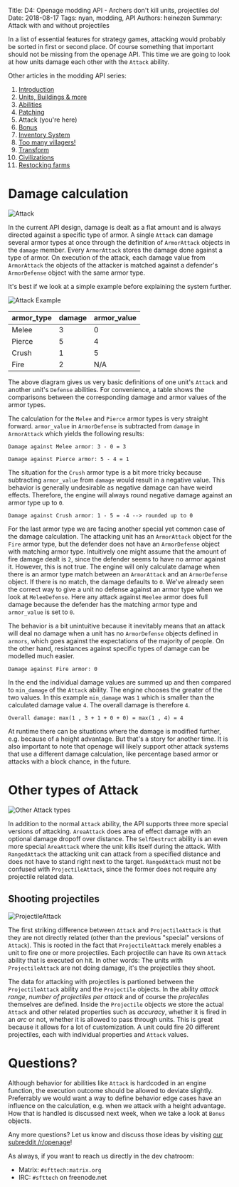 Title: D4: Openage modding API - Archers don't kill units, projectiles do!
Date: 2018-08-17
Tags: nyan, modding, API
Authors: heinezen
Summary: Attack with and without projectiles

In a list of essential features for strategy games, attacking would probably be sorted in first or second place. Of course something that important should not be missing from the openage API. This time we are going to look at how units damage each other with the `Attack` ability.

Other articles in the modding API series:

1. [Introduction]({filename}/blog/D0000-openage_mod_api_intro.md)
2. [Units, Buildings & more]({filename}/blog/D0001-openage_mod_api_game_entity.md)
3. [Abilities]({filename}/blog/D0002-openage_mod_api_ability.md)
4. [Patching]({filename}/blog/D0003-openage_mod_api_patching.md)
5. Attack (you're here)
6. [Bonus]({filename}/blog/D0005-openage_mod_api_bonus.md)
7. [Inventory System]({filename}/blog/D0006-openage_mod_api_inventory.md)
8. [Too many villagers!]({filename}/blog/D0007-openage_mod_api_villager.md)
9. [Transform]({filename}/blog/D0008-openage_mod_api_transform.md)
10. [Civilizations]({filename}/blog/D0009-openage_mod_api_civ.md)
11. [Restocking farms]({filename}/blog/D0010-openage_mod_api_farming.md)

# Damage calculation

![Attack]({filename}/images/D0004-attack-defense.png)

In the current API design, damage is dealt as a flat amount and is always directed against a specific type of armor. A single `Attack` can damage several armor types at once through the definition of `ArmorAttack` objects in the `damage` member. Every `ArmorAttack` stores the damage done against a type of armor. On execution of the attack, each damage value from `ArmorAttack` the objects of the attacker is matched against a defender's `ArmorDefense` object with the same armor type. 

It's best if we look at a simple example before explaining the system further.

![Attack Example]({filename}/images/D0004-attack-example.png)

**armor_type** | **damage** | **armor_value**
---------------|------------|----------------
Melee          | 3          | 0
Pierce         | 5          | 4
Crush          | 1          | 5
Fire           | 2          | N/A

The above diagram gives us very basic definitions of one unit's `Attack` and another unit's `Defense` abilities. For convenience, a table shows the comparisons between the corresponding damage and armor values of the armor types.

The calculation for the `Melee` and `Pierce` armor types is very straight forward. `armor_value` in `ArmorDefense` is subtracted from `damage` in `ArmorAttack` which yields the following results:

```
Damage against Melee armor: 3 - 0 = 3 
```

```
Damage against Pierce armor: 5 - 4 = 1
```

The situation for the `Crush` armor type is a bit more tricky because subtracting `armor_value` from `damage` would result in a negative value. This behavior is generally undesirable as negative damage can have weird effects. Therefore, the engine will always round negative damage against an armor type up to `0`.

```
Damage against Crush armor: 1 - 5 = -4 --> rounded up to 0
```

For the last armor type we are facing another special yet common case of the damage calculation. The attacking unit has an `ArmorAttack` object for the `Fire` armor type, but the defender does not have an `ArmorDefense` object with matching armor type. Intuitively one might assume that the amount of fire damage dealt is `2`, since the defender seems to have no armor against it. However, this is not true. The engine will only calculate damage when there is an armor type match between an `ArmorAttack` and an `ArmorDefense` object. If there is no match, the damage defaults to `0`. We've already seen the correct way to give a unit no defense against an armor type when we look at `MeleeDefense`. Here any attack against `Meelee` armor does full damage because the defender has the matching armor type and `armor_value` is set to `0`.

The behavior is a bit unintuitive because it inevitably means that an attack will deal no damage when a unit has no `ArmorDefense` objects defined in `armors`, which goes against the expectations of the majority of people. On the other hand, resistances against specific types of damage can be modelled much easier.

```
Damage against Fire armor: 0
```

In the end the individual damage values are summed up and then compared to `min_damage` of the `Attack` ability. The engine chooses the greater of the two values. In this example `min_damage` was `1` which is smaller than the calculated damage value `4`. The overall damage is therefore `4`.

```
Overall damage: max(1 , 3 + 1 + 0 + 0) = max(1 , 4) = 4
```

At runtime there can be situations where the damage is modified further, e.g. because of a height advantage. But that's a story for another time. It is also important to note that openage will likely support other attack systems that use a different damage calculation, like percentage based armor or attacks with a block chance, in the future.

# Other types of Attack

![Other Attack types]({filename}/images/D0004-attack-special.png)

In addition to the normal `Attack` ability, the API supports three more special versions of attacking. `AreaAttack` does area of effect damage with an optional damage dropoff over distance. The `SelfDestruct` ability is an even more special `AreaAttack` where the unit kills itself during the attack. With `RangedAttack` the attacking unit can attack from a specified distance and does not have to stand right next to the target. `RangedAttack` must not be confused with `ProjectileAttack`, since the former does not require any projectile related data.

## Shooting projectiles

![ProjectileAttack]({filename}/images/D0004-attack-projectile.png)

The first striking difference between `Attack` and `ProjectileAttack` is that they are not directly related (other than the previous "special" versions of `Attack`). This is rooted in the fact that `ProjectileAttack` merely enables a unit to fire one or more projectiles. Each projectile can have its own `Attack` ability that is executed on hit. In other words: The units with `ProjectileAttack` are not doing damage, it's the projectiles they shoot.

The data for attacking with projectiles is partioned between the `ProjectileAttack` ability and the `Projectile` objects. In the ability *attack range*, *number of projectiles per attack* and of course the *projectiles* themselves are defined. Inside the `Projectile` objects we store the actual `Attack` and other related properties such as *accuracy*, whether it is fired in an *arc* or not, whether it is allowed to pass through units. This is great because it allows for a lot of customization. A unit could fire 20 different projectiles, each with individual properties and `Attack` values.

# Questions?

Although behavior for abilities like `Attack` is hardcoded in an engine function, the execution outcome should be allowed to deviate slightly. Preferrably we would want a way to define behavior edge cases have an influence on the calculation, e.g. when we attack with a height advantage. How that is handled is discussed next week, when we take a look at `Bonus` objects.

Any more questions? Let us know and discuss those ideas by visiting [our subreddit /r/openage](https://reddit.com/r/openage)!

As always, if you want to reach us directly in the dev chatroom:

* Matrix: `#sfttech:matrix.org`
* IRC: `#sfttech` on freenode.net

